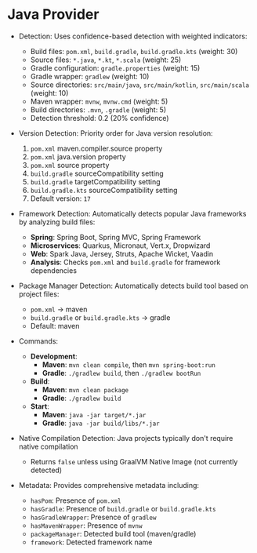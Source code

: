 # Java Provider

- Detection: Uses confidence-based detection with weighted indicators:
  - Build files: `pom.xml`, `build.gradle`, `build.gradle.kts` (weight: 30)
  - Source files: `*.java`, `*.kt`, `*.scala` (weight: 25)
  - Gradle configuration: `gradle.properties` (weight: 15)
  - Gradle wrapper: `gradlew` (weight: 10)
  - Source directories: `src/main/java`, `src/main/kotlin`, `src/main/scala` (weight: 10)
  - Maven wrapper: `mvnw`, `mvnw.cmd` (weight: 5)
  - Build directories: `.mvn`, `.gradle` (weight: 5)
  - Detection threshold: 0.2 (20% confidence)

- Version Detection: Priority order for Java version resolution:
  1. `pom.xml` maven.compiler.source property
  2. `pom.xml` java.version property
  3. `pom.xml` source property
  4. `build.gradle` sourceCompatibility setting
  5. `build.gradle` targetCompatibility setting
  6. `build.gradle.kts` sourceCompatibility setting
  7. Default version: `17`

- Framework Detection: Automatically detects popular Java frameworks by analyzing build files:
  - **Spring**: Spring Boot, Spring MVC, Spring Framework
  - **Microservices**: Quarkus, Micronaut, Vert.x, Dropwizard
  - **Web**: Spark Java, Jersey, Struts, Apache Wicket, Vaadin
  - **Analysis**: Checks `pom.xml` and `build.gradle` for framework dependencies

- Package Manager Detection: Automatically detects build tool based on project files:
  - `pom.xml` → maven
  - `build.gradle` or `build.gradle.kts` → gradle
  - Default: maven

- Commands:
  - **Development**: 
    - **Maven**: `mvn clean compile`, then `mvn spring-boot:run`
    - **Gradle**: `./gradlew build`, then `./gradlew bootRun`
  - **Build**: 
    - **Maven**: `mvn clean package`
    - **Gradle**: `./gradlew build`
  - **Start**: 
    - **Maven**: `java -jar target/*.jar`
    - **Gradle**: `java -jar build/libs/*.jar`

- Native Compilation Detection: Java projects typically don't require native compilation
  - Returns `false` unless using GraalVM Native Image (not currently detected)

- Metadata: Provides comprehensive metadata including:
  - `hasPom`: Presence of `pom.xml`
  - `hasGradle`: Presence of `build.gradle` or `build.gradle.kts`
  - `hasGradleWrapper`: Presence of `gradlew`
  - `hasMavenWrapper`: Presence of `mvnw`
  - `packageManager`: Detected build tool (maven/gradle)
  - `framework`: Detected framework name